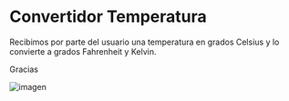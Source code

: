 # Convertidor Temperatura

Recibimos por parte del usuario una temperatura en grados Celsius y lo convierte a
grados Fahrenheit y Kelvin.

Gracias

![imagen](https://github.com/AndresSandoval123/logica2/assets/167252430/3bec0ef8-6efc-4484-bd06-99f5bc5a4433)
